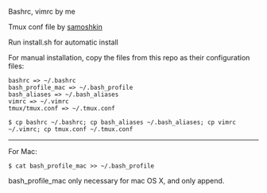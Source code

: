 Bashrc, vimrc by me

Tmux conf file by [samoshkin](https://github.com/samoshkin/tmux-config)

Run install.sh for automatic install

For manual installation, copy the files from this repo as their configuration files:
```
bashrc => ~/.bashrc
bash_profile_mac => ~/.bash_profile
bash_aliases => ~/.bash_aliases
vimrc => ~/.vimrc
tmux/tmux.conf => ~/.tmux.conf
```

```
$ cp bashrc ~/.bashrc; cp bash_aliases ~/.bash_aliases; cp vimrc ~/.vimrc; cp tmux.conf ~/.tmux.conf
```

---

For Mac:
```
$ cat bash_profile_mac >> ~/.bash_profile
```

bash\_profile\_mac only necessary for mac OS X, and only append.
